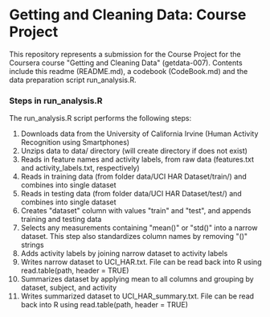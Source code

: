 Getting and Cleaning Data: Course Project
====================

This repository represents a submission for the Course Project for the Coursera course "Getting and Cleaning Data" (getdata-007). Contents include this readme (README.md), a codebook (CodeBook.md) and the data preparation script run_analysis.R.


### Steps in run_analysis.R

The run_analysis.R script performs the following steps:

1. Downloads data from the University of California Irvine (Human Activity Recognition using Smartphones)
2. Unzips data to data/ directory (will create directory if does not exist)
3. Reads in feature names and activity labels, from raw data (features.txt and activity_labels.txt, respectively)
4. Reads in training data (from folder data/UCI HAR Dataset/train/) and combines into single dataset
5. Reads in testing data (from folder data/UCI HAR Dataset/test/) and combines into single dataset
6. Creates "dataset" column with values "train" and "test", and appends training and testing data
7. Selects any measurements containing "mean()" or "std()" into a narrow dataset.  This step also standardizes column names by removing "()" strings
8. Adds activity labels by joining narrow dataset to activity labels
9. Writes narrow dataset to UCI_HAR.txt.  File can be read back into R using read.table(path, header = TRUE)
10. Summarizes dataset by applying mean to all columns and grouping by dataset, subject, and activity
11. Writes summarized dataset to UCI_HAR_summary.txt.  File can be read back into R using read.table(path, header = TRUE)
